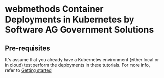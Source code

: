 # webmethods Container Deployments in Kubernetes by Software AG Government Solutions 

## Pre-requisites

It's assume that you already have a Kubernetes environment (either local or in cloud) test perform the deployments in these tutorials.
For more info, refer to [Getting started](https://kubernetes.io/docs/setup/)
